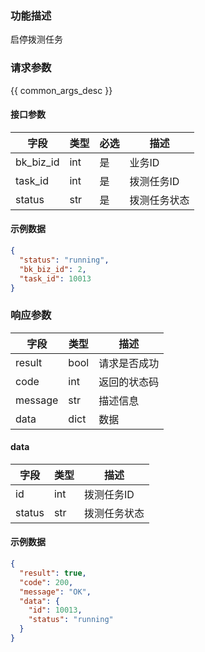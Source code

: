 ### 功能描述

启停拨测任务

### 请求参数

{{ common_args_desc }}

#### 接口参数

| 字段        | 类型  | 必选 | 描述     |
|-----------|-----|----|--------|
| bk_biz_id | int | 是  | 业务ID   |
| task_id   | int | 是  | 拨测任务ID |
| status    | str | 是  | 拨测任务状态 |

#### 示例数据

```json
{
  "status": "running",
  "bk_biz_id": 2,
  "task_id": 10013
}
```

### 响应参数

| 字段      | 类型   | 描述     |
|---------|------|--------|
| result  | bool | 请求是否成功 |
| code    | int  | 返回的状态码 |
| message | str  | 描述信息   |
| data    | dict | 数据     |

#### data

| 字段     | 类型  | 描述     |
|--------|-----|--------|
| id     | int | 拨测任务ID |
| status | str | 拨测任务状态 |

#### 示例数据

```json
{
  "result": true,
  "code": 200,
  "message": "OK",
  "data": {
    "id": 10013,
    "status": "running"
  }
}
```


